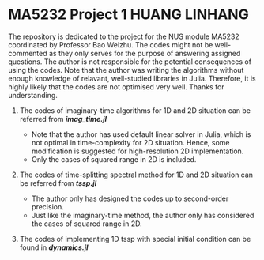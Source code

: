 # MA5232 Project 1 HUANG LINHANG
The repository is dedicated to the project for the NUS module MA5232 coordinated by Professor Bao Weizhu. The codes might not be well-commented as they only serves for the purpose of answering assigned questions. The author is not responsible for the potential consequences of using the codes. Note that the author was writing the algorithms without enough knowledge of relavant, well-studied libraries in Julia. Therefore, it is highly likely that the codes are not optimised very well. Thanks for understanding.

1. The codes of imaginary-time algorithms for 1D and 2D situation can be referred from ***imag_time.jl***
   - Note that the author has used default linear solver in Julia, which is not optimal in time-complexity for 2D situation. Hence, some modification is suggested for high-resolution 2D implementation.
   - Only the cases of squared range in 2D is included.

2. The codes of time-splitting spectral method for 1D and 2D situation can be referred from ***tssp.jl***
   - The author only has designed the codes up to second-order precision.
   - Just like the imaginary-time method, the author only has considered the cases of squared range in 2D.

3. The codes of implementing 1D tssp with special initial condition can be found in ***dynamics.jl***
